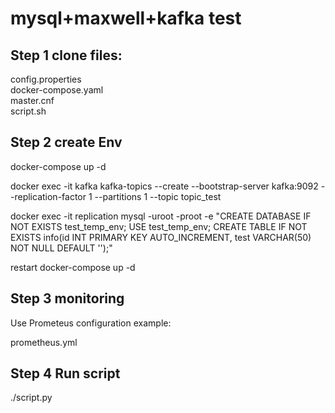 # mysql+maxwell+kafka test

## Step 1 clone files:

config.properties   
docker-compose.yaml   
master.cnf   
script.sh   

## Step 2 create Env

docker-compose up -d  

docker exec -it kafka kafka-topics --create --bootstrap-server kafka:9092 --replication-factor 1 --partitions 1 --topic topic_test

docker exec -it replication mysql -uroot -proot -e "CREATE DATABASE IF NOT EXISTS test_temp_env; USE test_temp_env; CREATE TABLE IF NOT EXISTS info(id INT PRIMARY KEY AUTO_INCREMENT, test VARCHAR(50) NOT NULL DEFAULT '');"

restart docker-compose up -d  

## Step 3 monitoring

Use Prometeus сonfiguration example:   

prometheus.yml


##  Step 4 Run script

./sсript.py 

